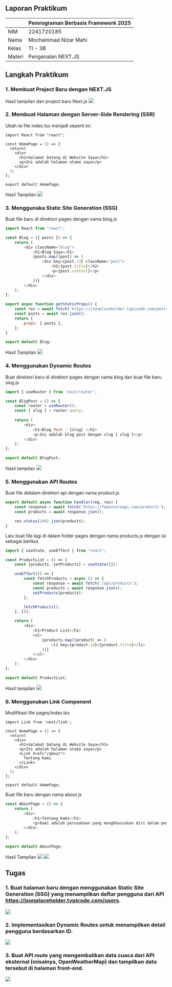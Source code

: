 ## Laporan Praktikum

|  | Pemrograman Berbasis Framework 2025 |
|--|--|
| NIM |  2241720185 |
| Nama |  Mochammad Nizar Mahi |
| Kelas | TI - 3B |
| Materi | Pengenalan NEXT.JS |

## Langkah Praktikum 
### 1. Membuat Project Baru dengan NEXT.JS
Hasil tampilan dari project baru Next.js
![](../assets/Langkah1.png)

### 2. Membuat Halaman dengan Server-Side Rendering (SSR)
Ubah isi file index.tsx menjadi seperti ini.
```tsx
import React from "react";

const HomePage = () => {
  return(
    <div>
      <h1>Selamat Datang di Website Saya</h1>
      <p>Ini adalah halaman utama saya</p>
    </div>
  );
};

export default HomePage;
```
Hasil Tampilan
![](../assets/Langkah2.png)

### 3. Menggunaka Static Site Generation (SSG)
Buat file baru di direktori pages dengan nama blog.js
```js
import React from "react";

const Blog = ({ posts }) => {
    return (
        <div className="blog">
            <h1>Blog Saya</h1>
            {posts.map((post) => (
                <div key={post.id} className="post">
                    <h2>{post.title}</h2>
                    <p>{post.content}</p>
                </div>
            ))}
        </div>
    );
};

export async function getStaticProps() {
    const res = await fetch('https://jsonplaceholder.typicode.com/posts');
    const posts = await res.json();
    return {
        props: { posts },
    };
}

export default Blog;
```
Hasil Tampilan
![](../assets/Langkah3.png)

### 4. Menggunakan Dynamic Routes
Buat direktori baru di direktori pages dengan nama blog dan buat file baru slug.js
```js
import { useRouter } from 'next/router';

const BlogPost = () => {
    const router = useRouter();
    const { slug } = router.query;
    
    return (
        <div>
            <h1>Blog Post : {slug} </h1>
            <p>Ini adalah blog post dengan slug { slug }</p>
        </div>
    );
};

export default BlogPost;
```
Hasil tampilan
![](../assets/Langkah4.png)

### 5. Menggunakan API Routes
Buat file didalam direktori api dengan nama product.js
```js
export default async function handler(req, res) {
    const response = await fetch('https://fakestoreapi.com/products');
    const products = await response.json();

    res.status(200).json(products);
}
```
Lalu buat file lagi di dalam folder pages dengan nama products.js dengan isi sebagai berikut.
```js
import { useState, useEffect } from "react";

const ProductList = () => {
    const [products, setProducts] = useState([]);

    useEffect(() => {
        const fetchProducts = async () => {
            const response = await fetch('/api/products');
            const products = await response.json();
            setProducts(products);
        };

        fetchProducts();
    }, []);

    return (
        <div>
            <h1>Product List</h1>
            <ul>
                {products.map((product) => (
                    <li key={product.id}>{product.title}</li>
                ))}
            </ul>
        </div>
    );
};

export default ProductList;
```
Hasil tampilan
![](../assets/Langkah5.png)

### 6. Menggunakan Link Component
Modifikasi file pages/index.tsx
```tsx
import Link from 'next/link';

const HomePage = () => {
  return(
    <div>
      <h1>Selamat Datang di Website Saya</h1>
      <p>Ini adalah halaman utama saya</p>
      <Link href="/about">
        Tentang Kami
      </Link>
    </div>
  );
};

export default HomePage;
```
Buat file baru dengan nama about.js

```js
const AboutPage = () => {
    return (
        <div>
            <h1>Tentang Kami</h1>
            <p>Kami adalah perusahaan yang mengkhususkan diri dalam pembuatan website berkualitas tinggi.</p>
        </div>
    );
};

export default AboutPage;
```
Hasil Tampilan
![](../assets/Langkah6a.png)
![](../assets/Langkah6b.png)

## Tugas
### 1. Buat halaman baru dengan menggunakan Static Site Generation (SSG) yang menampilkan daftar pengguna dari API https://jsonplaceholder.typicode.com/users.
![](assets/Tugas1.png)
### 2. Implementasikan Dynamic Routes untuk menampilkan detail pengguna berdasarkan ID.
![](assets/Tugas2.png)
### 3. Buat API route yang mengembalikan data cuaca dari API eksternal (misalnya, OpenWeatherMap) dan tampilkan data tersebut di halaman front-end.
![](assets/Tugas3.png)

